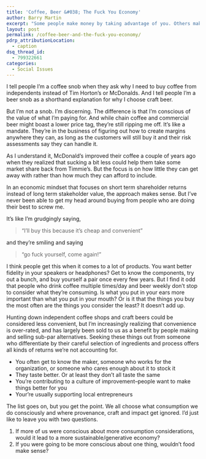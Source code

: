 ```yaml
---
title: 'Coffee, Beer &#038; The Fuck You Economy'
author: Barry Martin
excerpt: "Some people make money by taking advantage of you. Others make money in ways that create positive returns. Shouldn't we be supporting the latter?"
layout: post
permalink: /coffee-beer-and-the-fuck-you-economy/
pdrp_attributionLocation:
  - caption
dsq_thread_id:
  - 799322661
categories:
  - Social Issues
---
```

I tell people I&#8217;m a coffee snob when they ask why I need to buy coffee from independents instead of Tim Horton&#8217;s or McDonalds. And I tell people I&#8217;m a beer snob as a shorthand explanation for why I choose craft beer.

But I&#8217;m not a snob. I&#8217;m discerning. The difference is that I&#8217;m conscious of the value of what I&#8217;m paying for. And while chain coffee and commercial beer might boast a lower price tag, they&#8217;re still ripping me off. It&#8217;s like a mandate. They&#8217;re in the business of figuring out how to create margins anywhere they can, as long as the customers will still buy it and their risk assessments say they can handle it.

As I understand it, McDonald&#8217;s improved their coffee a couple of years ago when they realized that sucking a bit less could help them take some market share back from Timmie&#8217;s. But the focus is on how little they can get away with rather than how much they can afford to include.

In an economic mindset that focuses on short term shareholder returns instead of long term stakeholder value, the approach makes sense. But I&#8217;ve never been able to get my head around buying from people who are doing their best to screw me.

It&#8217;s like I&#8217;m grudgingly saying,

> &#8220;I&#8217;ll buy this because it&#8217;s cheap and convenient&#8221;

and they&#8217;re smiling and saying

> &#8220;go fuck yourself, come again!&#8221;

I think people get this when it comes to a lot of products. You want better fidelity in your speakers or headphones? Get to know the components, try out a bunch, and buy yourself a pair once every few years. But I find it odd that people who drink coffee multiple times/day and beer weekly don&#8217;t stop to consider what they&#8217;re consuming. Is what you put in your ears more important than what you put in your mouth? Or is it that the things you buy the most often are the things you consider the least? It doesn&#8217;t add up.

Hunting down independent coffee shops and craft beers could be considered less convenient, but I&#8217;m increasingly realizing that convenience is over-rated, and has largely been sold to us as a benefit by people making and selling sub-par alternatives. Seeking these things out from someone who differentiate by their careful selection of ingredients and process offers all kinds of returns we&#8217;re not accounting for.

*   You often get to know the maker, someone who works for the organization, or someone who cares enough about it to stock it
*   They taste better. Or at least they don&#8217;t all taste the same
*   You&#8217;re contributing to a culture of improvement–people want to make things better for you
*   Your&#8217;re usually supporting local entrepreneurs

The list goes on, but you get the point. We all choose what consumption we do consciously and where provenance, craft and impact get ignored. I&#8217;d just like to leave you with two questions.

1.  If more of us were conscious about more consumption considerations, would it lead to a more sustainable/generative economy?
2.  If you were going to be more conscious about one thing, wouldn&#8217;t food make sense?

&nbsp;
